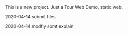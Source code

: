 This is a new project.
Just a Tour Web Demo, static web.

2020-04-14
submit files

2020-04-14
modfiy somt explain
